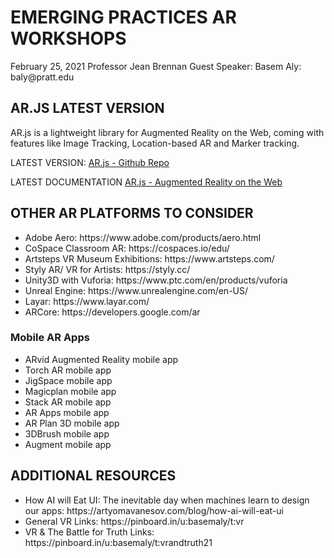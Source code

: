<h1> EMERGING PRACTICES AR WORKSHOPS</H1>
February 25, 2021
Professor Jean Brennan
Guest Speaker: Basem Aly: baly@pratt.edu

<h2>AR.JS LATEST VERSION</H2>
AR.js is a lightweight library for Augmented Reality on the Web, coming with features like Image Tracking, Location-based AR and Marker tracking.

LATEST VERSION:
<a href="https://github.com/AR-js-org/AR.js">AR.js - Github Repo</a>

LATEST DOCUMENTATION
<a href="https://ar-js-org.github.io/AR.js-Docs/">AR.js - Augmented Reality on the Web</a>


<h2>OTHER AR PLATFORMS TO CONSIDER</H2>
<ul>
  <li>Adobe Aero: https://www.adobe.com/products/aero.html</li>
  <li>CoSpace Classroom AR: https://cospaces.io/edu/</li>
  <li>Artsteps VR Museum Exhibitions: https://www.artsteps.com/</li>
  <li>Styly AR/ VR for Artists: https://styly.cc/</li>
  <li>Unity3D with Vuforia: https://www.ptc.com/en/products/vuforia</li>
  <li>Unreal Engine: https://www.unrealengine.com/en-US/</li>
  <li>Layar: https://www.layar.com/</li>
  <li>ARCore: https://developers.google.com/ar</li>
</ul>

<h3>Mobile AR Apps</h3>

- ARvid Augmented Reality mobile app
- Torch AR mobile app
- JigSpace mobile app
- Magicplan mobile app
- Stack AR mobile app
- AR Apps mobile app
- AR Plan 3D mobile app
- 3DBrush mobile app
- Augment mobile app

<h2>ADDITIONAL RESOURCES</H2>
<ul>
  <li>How AI will Eat UI: The inevitable day when machines learn to design our apps: https://artyomavanesov.com/blog/how-ai-will-eat-ui</li>
  <li>General VR Links: https://pinboard.in/u:basemaly/t:vr </li>
  <li>VR & The Battle for Truth Links: https://pinboard.in/u:basemaly/t:vrandtruth21 </li>
</ul>
